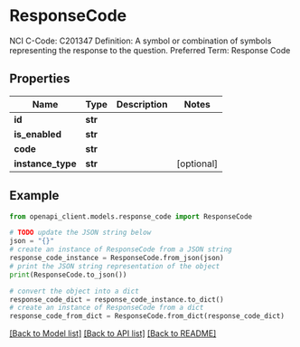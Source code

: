 # ResponseCode

NCI C-Code: C201347 Definition: A symbol or combination of symbols representing the response to the question. Preferred Term: Response Code

## Properties

Name | Type | Description | Notes
------------ | ------------- | ------------- | -------------
**id** | **str** |  | 
**is_enabled** | **str** |  | 
**code** | **str** |  | 
**instance_type** | **str** |  | [optional] 

## Example

```python
from openapi_client.models.response_code import ResponseCode

# TODO update the JSON string below
json = "{}"
# create an instance of ResponseCode from a JSON string
response_code_instance = ResponseCode.from_json(json)
# print the JSON string representation of the object
print(ResponseCode.to_json())

# convert the object into a dict
response_code_dict = response_code_instance.to_dict()
# create an instance of ResponseCode from a dict
response_code_from_dict = ResponseCode.from_dict(response_code_dict)
```
[[Back to Model list]](../README.md#documentation-for-models) [[Back to API list]](../README.md#documentation-for-api-endpoints) [[Back to README]](../README.md)


